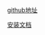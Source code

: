 [github地址](https://github.com/Tencent/bk-cmdb)

[安装文档](https://github.com/Tencent/bk-cmdb/blob/master/docs/overview/source_compile.md)
